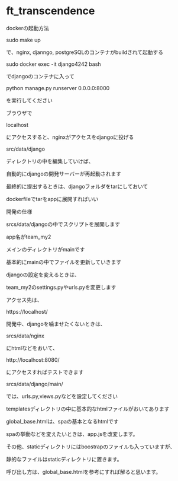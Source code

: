 # ft_transcendence

dockerの起動方法

 sudo make up
 
 で、nginx, djanngo, postgreSQLのコンテナがbuildされて起動する

 sudo docker exec -it django4242 bash

 でdjangoのコンテナに入って

 python manage.py runserver 0.0.0.0:8000

 を実行してください
 
 ブラウザで
 
 localhost
 
 にアクセスすると、nginxがアクセスをdjangoに投げる

 src/data/django 

 ディレクトリの中を編集していけば、
 
 自動的にdjangoの開発サーバーが再起動されます

 最終的に提出するときは、djangoフォルダをtarにしておいて
 
 dockerfileでtarをappに展開すればいい

開発の仕様

 srcs/data/djangoの中でスクリプトを展開します
 
 app名がteam_my2
 
 メインのディレクトリがmainです
 
 基本的にmainの中でファイルを更新していきます
 
 djangoの設定を変えるときは、
 
 team_my2のsettings.pyやurls.pyを変更します
 
アクセス先は、
 
 https://localhost/
 
 
 開発中、djangoを噛ませたくないときは、
 
 srcs/data/nginx
 
 にhtmlなどをおいて、
 
 http://localhost:8080/
 
 にアクセスすればテストできます

 srcs/data/django/main/
 
 では、urls.py,views.pyなどを設定してください
 
 templatesディレクトリの中に基本的なhtmlファイルがおいてあります
 
 global_base.htmlは、spaの基本となるhtmlです
  
 spaの挙動などを変えたいときは、app.jsを改変します。
 
 その他、staticディレクトリにはboostrapのファイルも入っていますが、
 
 静的なファイルはstaticディレクトリに置きます。
 
 呼び出し方は、global_base.htmlを参考にすれば解ると思います。
 

 
